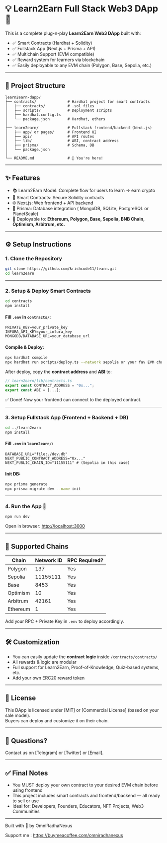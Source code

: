 # 💡 Learn2Earn Full Stack Web3 DApp 🚀

This is a complete plug-n-play **Learn2Earn Web3 DApp** built with:
- ✅ Smart Contracts (Hardhat + Solidity)
- ✅ Fullstack App (Next.js + Prisma + API)
- ✅ Multichain Support (EVM compatible)
- ✅ Reward system for learners via blockchain
- ✅ Easily deployable to any EVM chain (Polygon, Base, Sepolia, etc.)

---

## 📆 Project Structure

```
learn2earn-dapp/
├── contracts/              # Hardhat project for smart contracts
│   ├── contracts/          # .sol files
│   ├── scripts/            # Deployment scripts
│   ├── hardhat.config.ts
│   └── package.json        # Hardhat, ethers
│
├── learn2earn/             # Fullstack frontend/backend (Next.js)
│   ├── app/ or pages/      # Frontend UI
│   ├── api/                # API routes
│   ├── lib/                # ABI, contract address
│   ├── prisma/             # Schema, DB
│   └── package.json
│
└── README.md               # 📍 You're here!
```

---

## ✨ Features

- 📚 Learn2Earn Model: Complete flow for users to learn → earn crypto
- 🔐 Smart Contracts: Secure Solidity contracts
- 🌐 Next.js: Web frontend + API backend
- 📍 Prisma: Database integration ( MongoDB, SQLite, PostgreSQL or PlanetScale)
- 🛄 Deployable to: **Ethereum, Polygon, Base, Sepolia, BNB Chain, Optimism, Arbitrum, etc.**

---

## ⚙️ Setup Instructions

### 1. Clone the Repository

```bash
git clone https://github.com/krishcode11/learn.git
cd learn2earn
```

---

### 2. Setup & Deploy Smart Contracts

```bash
cd contracts
npm install
```

#### Fill `.env` in `contracts/`:

```env
PRIVATE_KEY=your_private_key
INFURA_API_KEY=your_infura_key
MONGODB/DATABASE_URL=your_database_url
```

#### Compile & Deploy:

```bash
npx hardhat compile
npx hardhat run scripts/deploy.ts --network sepolia or your fav EVM chain
```

After deploy, copy the **contract address** and **ABI** to:

```ts
// learn2earn/lib/contracts.ts
export const CONTRACT_ADDRESS = "0x...";
export const ABI = [...];
```

✅ Done! Now your frontend can connect to the deployed contract.

---

### 3. Setup Fullstack App (Frontend + Backend + DB)

```bash
cd ../learn2earn
npm install
```

#### Fill `.env` in `learn2earn/`:

```env
DATABASE_URL="file:./dev.db"
NEXT_PUBLIC_CONTRACT_ADDRESS="0x..."
NEXT_PUBLIC_CHAIN_ID="11155111" # (Sepolia in this case)
```

#### Init DB:

```bash
npx prisma generate
npx prisma migrate dev --name init
```

---

### 4. Run the App 🚀

```bash
npm run dev
```

Open in browser: [http://localhost:3000](http://localhost:3000)

---

## 📱 Supported Chains

| Chain     | Network ID  | RPC Required? |
|-----------|-------------|---------------|
| Polygon   | 137         | Yes           |
| Sepolia   | 11155111    | Yes           |
| Base      | 8453        | Yes           |
| Optimism  | 10          | Yes           |
| Arbitrum  | 42161       | Yes           |
| Ethereum  | 1           | Yes           |

Add your RPC + Private Key in `.env` to deploy accordingly.

---

## 🛠️ Customization

- You can easily update the **contract logic** inside `/contracts/contracts/`
- All rewards & logic are modular
- Full support for Learn2Earn, Proof-of-Knowledge, Quiz-based systems, etc.
- Add your own ERC20 reward token 

---

## 🦾 License

This DApp is licensed under [MIT] or [Commercial License] (based on your sale model).  
Buyers can deploy and customize it on their chain.

---

## 🧐 Questions?

Contact us on [Telegram] or [Twitter] or [Email].

---

## ✅ Final Notes

- You MUST deploy your own contract to your desired EVM chain before using frontend
- This project includes smart contracts and frontend/backend — all ready to sell or use
- Ideal for: Developers, Founders, Educators, NFT Projects, Web3 Communities

---

Built with 💜 by OmniRadhaNexus

Support me : https://buymeacoffee.com/omniradhanexus